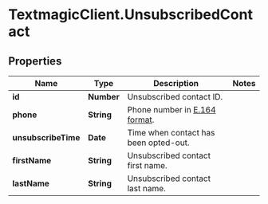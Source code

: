 # TextmagicClient.UnsubscribedContact

## Properties
Name | Type | Description | Notes
------------ | ------------- | ------------- | -------------
**id** | **Number** | Unsubscribed contact ID. | 
**phone** | **String** | Phone number in [E.164 format](https://en.wikipedia.org/wiki/E.164). | 
**unsubscribeTime** | **Date** | Time when contact has been opted-out. | 
**firstName** | **String** | Unsubscribed contact first name. | 
**lastName** | **String** | Unsubscribed contact last name. | 



